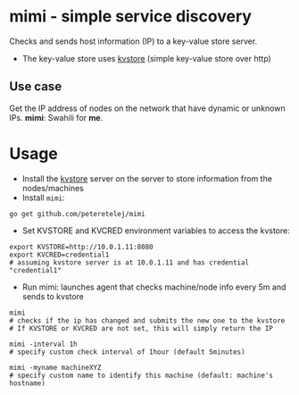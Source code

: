# mimi - simple service discovery

Checks and sends host information (IP) to a key-value store server. 

   - The key-value store uses [kvstore](https://github.com/peteretelej/kvstore) (simple key-value store over http)


## Use case
Get the IP address of nodes on the network that have dynamic or unknown IPs.
__mimi__: Swahili for __me__.


# Usage 
- Install the [kvstore](https://github.com/peteretelej/kvstore) server on the server to store information from the nodes/machines
- Install `mimi`: 
```
go get github.com/peteretelej/mimi
```
- Set KVSTORE and KVCRED environment variables to access the kvstore:
```
export KVSTORE=http://10.0.1.11:8080
export KVCRED=credential1
# assuming kvstore server is at 10.0.1.11 and has credential "credential1"
```

- Run mimi: launches agent that checks machine/node info every 5m and sends to kvstore
```
mimi
# checks if the ip has changed and submits the new one to the kvstore
# If KVSTORE or KVCRED are not set, this will simply return the IP

mimi -interval 1h 
# specify custom check interval of 1hour (default 5minutes)

mimi -myname machineXYZ
# specify custom name to identify this machine (default: machine's hostname)
```

